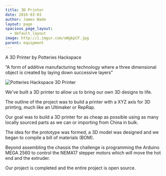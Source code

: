 ```yaml
---
title: 3D Printer
date: 2016-03-03
author: James Wade
layout: page
spacious_page_layout:
  - default_layout
image: http://i.imgur.com/oWgkpCF.jpg
parent: equipment
---
```

A 3D Printer by Potteries Hackspace

“A form of additive manufacturing technology where a three dimensional object is created by laying down successive layers”

![Potteries Hackspace 3D Printer](http://i.imgur.com/oWgkpCF.jpg)

We've built a 3D printer to allow us to bring our own 3D designs to life.

The outline of the project was to build a printer with a XYZ axis for 3D printing, much like an Ultimaker or RepRap.

Our goal was to build a 3D printer for as cheap as possible using as many locally sourced parts as we can or importing from China in bulk.

The idea for the prototype was formed, a 3D model was designed and we began to compile a bill of materials (BOM).

Beyond assembling the chassis the challenge is programming the Arduino MEGA 2560 to control the NEMA17 stepper motors which will move the hot end and the extruder.

Our project is completed and the entire project is open source.